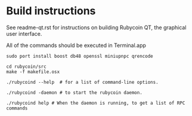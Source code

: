 Build instructions
===================

See readme-qt.rst for instructions on building Rubycoin QT, the
graphical user interface.

All of the commands should be executed in Terminal.app

```
sudo port install boost db48 openssl miniupnpc qrencode

cd rubycoin/src
make -f makefile.osx
```

```
./rubycoind --help  # for a list of command-line options.

./rubycoind -daemon # to start the rubycoin daemon.

./rubycoind help # When the daemon is running, to get a list of RPC commands
```
